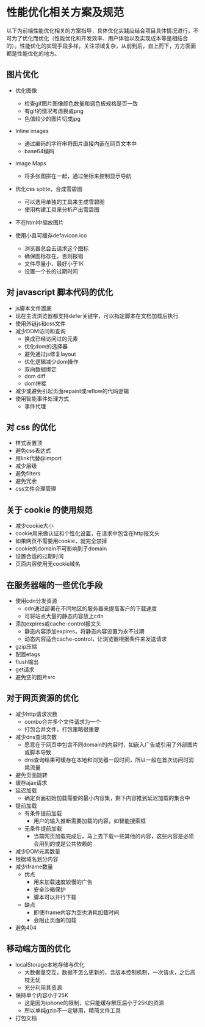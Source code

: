 # 性能优化相关方案及规范


以下为前端性能优化相关的方案指导，具体优化实践应结合项目具体情况进行，不可为了优化而优化（性能优化和开发效率、用户体验以及实现成本等是相结合的）。性能优化的实现手段多样，关注领域复杂，从前到后，自上而下，方方面面都是性能优化的地方。

## 图片优化
- 优化图像
  - 检查gif图片图像颜色数量和调色板规格是否一致
  - 有gif的情况考虑换成png
  - 色值较少的图片切成jpg

- Inline images
  - 通过编码的字符串将图片直接内嵌在网页文本中
  - base64编码

- image Maps
  - 将多张图拼在一起，通过坐标来控制显示导航

- 优化css sptite，合成雪碧图
  - 可以选用单独的工具来生成雪碧图
  - 使用构建工具来分析产出雪碧图

- 不在html中缩放图片

- 使用小且可缓存defavicon.ico
  - 浏览器总会去请求这个图标
  - 确保图标存在，否则报错
  - 文件尽量小，最好小于1K
  - 设置一个长的过期时间



## 对 javascript 脚本代码的优化
- js脚本文件置底
- 现在主流浏览器都支持defer关键字，可以指定脚本在文档加载后执行
- 使用外链js和css文件
- 减少DOM访问和查询
  - 换成已经访问过的元素
  - 优化dom的选择器
  - 避免通过js修复layout
  - 优化逻辑减少dom操作
  - 双向数据绑定
  - dom diff
  - dom拼接
- 减少或避免引起页面repaint或reflow的代码逻辑
- 使用智能事件处理方式
  - 事件代理


## 对 css 的优化
- 样式表置顶
- 避免css表达式
- 用link代替@import
- 减少层级
- 避免filters
- 避免冗余
- css文件合理管理


## 关于 cookie 的使用规范
- 减少cookie大小
- cookie用来做认证和个性化设置，在请求中包含在http报文头
- 如果网页不需要用cookie，就完全禁掉
- cookie的domain不可影响到子domain
- 设置合适的过期时间
- 页面内容使用无cookie域名

## 在服务器端的一些优化手段
- 使用cdn分发资源
  - cdn通过部署在不同地区的服务器来提高客户的下载速度
  - 可将站点大量的静态内容放上cdn
- 添加expires或cache-control报文头
  - 静态内容添加expires，将静态内容设置为永不过期
  - 动态内容适合cache-control，让浏览器根据条件来发送请求
- gzip压缩
- 配置etags
- flush输出
- get请求
- 避免空的图片src


## 对于网页资源的优化
- 减少http请求次数
  - combo合并多个文件请求为一个
  - 打包合并文件，打包策略很重要
- 减少dns查询次数
  - 愿意在于网页中包含不同domain的内容时，如嵌入广告或引用了外部图片或脚本导致
  - dns查询结果可缓存在本地和浏览器一段时间，所以一般在首次访问时消耗流量
- 避免页面跳转
- 缓存ajax请求
- 延迟加载
  - 确定页面初始加载需要的最小内容集，剩下内容推到延迟加载的集合中
- 提前加载
  - 有条件提前加载
    - 用户的输入推断需要加载的内容，如智能搜索框
  - 无条件提前加载
    - 当前网页加载完成后，马上去下载一些其他的内容，这些内容是必须会用到的或是公共依赖的
- 减少DOM元素数量
- 根据域名划分内容
- 减少iframe数量
  - 优点
    - 用来加载速度较慢的广告
    - 安全沙箱保护
    - 脚本可以并行下载
  - 缺点
    - 即使iframe内容为空也消耗加载时间
    - 会阻止页面的加载
- 避免404

## 移动端方面的优化
- localStorage本地存储与优化
  - 大数据量交互，数据不怎么更新的，含版本控制机制，一次请求，之后高枕无忧
  - 充分利用其资源
- 保持单个内容小于25K
  - 这是因为iphone的限制，它只能缓存解压后小于25K的资源
  - 所以单纯gzip不一定够用，精简文件工具
- 打包文档

